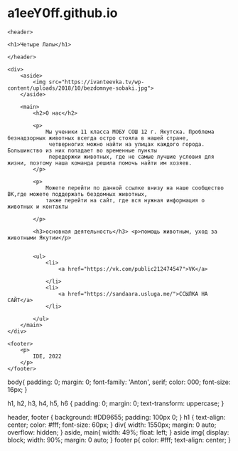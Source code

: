 # a1eeY0ff.github.io
<!DOCTYPE html>
<html>
<head>
	<meta charset="utf-8">
	<title>четыре лапы</title>
	<link rel="stylesheet" href="main.css">
    <link href="https://fonts.googleapis.com/css2?family=Anton&family=Open+Sans&display=swap" rel="stylesheet">
</head>
<body>


	<header>
		
    <h1>Четыре Лапы</h1>

	</header>

	<div>
		<aside>
			<img src="https://ivanteevka.tv/wp-content/uploads/2018/10/bezdomnye-sobaki.jpg">
		</aside>

		<main>
			<h2>О нас</h2>

		    <p>
				Мы ученики 11 класса МОБУ СОШ 12 г. Якутска. Проблема безнадзорных животных всегда остро стояла в нашей стране,
				 четверногих можно найти на улицах каждого города. Большинство из них попадает во временные пункты 
				 передержки животных, где не самые лучшие условия для жизни, поэтому наша команда решила помочь найти им хозяев.
			</p>

			<p>
				Можете перейти по данной ссылке внизу на наше сообщество ВК,где можете поддержать бездомных животных, 
				также перейти на сайт, где вся нужная информация о животных и контакты 

		    </p>

		    <h3>основная деятельность</h3> <p>помощь животным, уход за животными Якутии</p>


		    <ul>
		    	<li>
		    		<a href="https://vk.com/public212474547">VK</a>

		    	</li>
		    	<li>
		    		<a href="https://sandaara.usluga.me/">ССЫЛКА НА САЙТ</a>
		    	</li>
		    
		    </ul>
		</main>
	</div>

	<footer>
		<p>
			IDE, 2022
		</p>
	</footer>

</body>
</html>
body{
	padding: 0;
	margin: 0;
	font-family: 'Anton', serif;
	color: 000;
	font-size: 16px;
}

h1, h2, h3, h4, h5, h6 {
	padding: 0;
	margin: 0;
	text-transform: uppercase;
}

header, footer {
    background: #DD9655;
	padding: 100px 0;
}
h1 {
	text-align: center;
	color: #fff;
	font-size: 60px;
}
div{
	width: 1550px;
	margin: 0 auto;
	overflow: hidden;
}
aside, main{
	width: 49%;
	float: left;
}
aside img{
	display: block;
	width: 90%;
	margin: 0 auto;
}
footer p{
	color: #fff;
	text-align: center;
}
